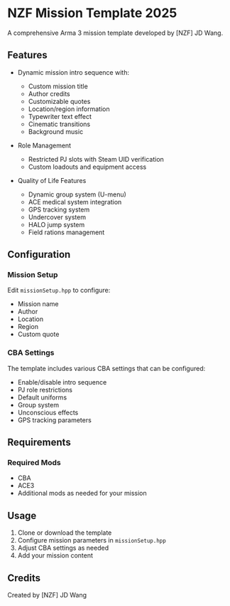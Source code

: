 # NZF Mission Template 2025

A comprehensive Arma 3 mission template developed by [NZF] JD Wang.

## Features

- Dynamic mission intro sequence with:
  - Custom mission title
  - Author credits
  - Customizable quotes
  - Location/region information
  - Typewriter text effect
  - Cinematic transitions
  - Background music

- Role Management
  - Restricted PJ slots with Steam UID verification
  - Custom loadouts and equipment access

- Quality of Life Features
  - Dynamic group system (U-menu)
  - ACE medical system integration
  - GPS tracking system
  - Undercover system
  - HALO jump system
  - Field rations management

## Configuration

### Mission Setup
Edit `missionSetup.hpp` to configure:
- Mission name
- Author
- Location
- Region
- Custom quote

### CBA Settings
The template includes various CBA settings that can be configured:
- Enable/disable intro sequence
- PJ role restrictions
- Default uniforms
- Group system
- Unconscious effects
- GPS tracking parameters

## Requirements

### Required Mods
- CBA
- ACE3
- Additional mods as needed for your mission

## Usage

1. Clone or download the template
2. Configure mission parameters in `missionSetup.hpp`
3. Adjust CBA settings as needed
4. Add your mission content

## Credits

Created by [NZF] JD Wang
